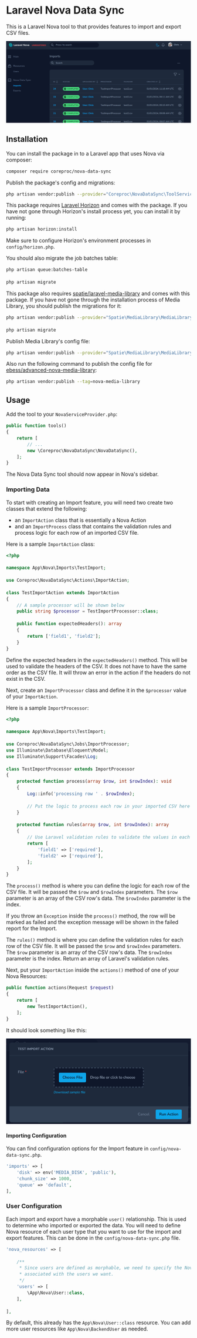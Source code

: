# Laravel Nova Data Sync

This is a Laravel Nova tool to that provides features to import and export CSV files.

![Import Action](https://raw.githubusercontent.com/coreproc/nova-data-sync/main/docs/import-index.png)

## Installation

You can install the package in to a Laravel app that uses Nova via composer:

```bash
composer require coreproc/nova-data-sync
```

Publish the package's config and migrations:

```bash
php artisan vendor:publish --provider="Coreproc\NovaDataSync\ToolServiceProvider"
```

This package requires [Laravel Horizon](https://laravel.com/docs/10.x/horizon) and comes with the package. If you have 
not gone through Horizon's install process yet, you can install it by running:

```bash
php artisan horizon:install
```

Make sure to configure Horizon's environment processes in `config/horizon.php`.

You should also migrate the job batches table:

```bash
php artisan queue:batches-table

php artisan migrate
```

This package also requires [spatie/laravel-media-library](https://github.com/spatie/laravel-medialibrary) and comes with this package. If you have not gone through
the installation process of Media Library, you should publish the migrations for it:

```bash
php artisan vendor:publish --provider="Spatie\MediaLibrary\MediaLibraryServiceProvider" --tag="medialibrary-migrations"

php artisan migrate
```

Publish Media Library's config file:

```bash
php artisan vendor:publish --provider="Spatie\MediaLibrary\MediaLibraryServiceProvider" --tag="medialibrary-config"
```

Also run the following command to publish the config file for
[ebess/advanced-nova-media-library](https://github.com/ebess/advanced-nova-media-library):

```bash
php artisan vendor:publish --tag=nova-media-library
```

## Usage

Add the tool to your `NovaServiceProvider.php`:

```php
public function tools()
{
    return [
        // ...
        new \Coreproc\NovaDataSync\NovaDataSync(),
    ];
}
```

The Nova Data Sync tool should now appear in Nova's sidebar.

### Importing Data

To start with creating an Import feature, you will need two create two classes that extend the following:

- an `ImportAction` class that is essentially a Nova Action
- and an `ImportProcess` class that contains the validation rules and process logic for each row of an imported CSV
  file.

Here is a sample `ImportAction` class:

```php
<?php

namespace App\Nova\Imports\TestImport;

use Coreproc\NovaDataSync\Actions\ImportAction;

class TestImportAction extends ImportAction
{
    // A sample processor will be shown below
    public string $processor = TestImportProcessor::class;
    
    public function expectedHeaders(): array
    {
        return ['field1', 'field2'];
    }
}
```

Define the expected headers in the `expectedHeaders()` method. This will be used to validate the headers of the CSV. It
does not have to have the same order as the CSV file. It will throw an error in the action if the headers do not exist
in the CSV.

Next, create an `ImportProcessor` class and define it in the `$processor` value of your `ImportAction`.

Here is a sample `ImportProcessor`:

```php
<?php

namespace App\Nova\Imports\TestImport;

use Coreproc\NovaDataSync\Jobs\ImportProcessor;
use Illuminate\Database\Eloquent\Model;
use Illuminate\Support\Facades\Log;

class TestImportProcessor extends ImportProcessor
{
    protected function process(array $row, int $rowIndex): void
    {
        Log::info('processing row ' . $rowIndex);
        
        // Put the logic to process each row in your imported CSV here
    }

    protected function rules(array $row, int $rowIndex): array
    {
        // Use Laravel validation rules to validate the values in each row.
        return [
            'field1' => ['required'],
            'field2' => ['required'],
        ];
    }
}
```

The `process()` method is where you can define the logic for each row of the CSV file. It will be passed the `$row` and
`$rowIndex` parameters. The `$row` parameter is an array of the CSV row's data. The `$rowIndex` parameter is the index.

If you throw an `Exception` inside the `process()` method, the row will be marked as failed and the exception message
will be shown in the failed report for the Import.

The `rules()` method is where you can define the validation rules for each row of the CSV file. It will be passed the
`$row` and `$rowIndex` parameters. The `$row` parameter is an array of the CSV row's data. The `$rowIndex` parameter is
the index. Return an array of Laravel's validation rules.

Next, put your `ImportAction` inside the `actions()` method of one of your Nova Resources:

```php
public function actions(Request $request)
{
    return [
        new TestImportAction(),
    ];
}
```

It should look something like this:

![Import Action](https://raw.githubusercontent.com/coreproc/nova-data-sync/main/docs/import-action.png)

#### Importing Configuration

You can find configuration options for the Import feature in `config/nova-data-sync.php`.

```php
'imports' => [
    'disk' => env('MEDIA_DISK', 'public'),
    'chunk_size' => 1000,
    'queue' => 'default',
],
```

### User Configuration

Each import and export have a morphable `user()` relationship. This is used to determine who imported or exported the
data. You will need to define Nova resource of each user type that you want to use for the import and export features.
This can be done in the `config/nova-data-sync.php` file.

```php
'nova_resources' => [

    /**
     * Since users are defined as morphable, we need to specify the Nova resource
     * associated with the users we want.
     */
    'users' => [
        \App\Nova\User::class,
    ],

],
```

By default, this already has the `App\Nova\User::class` resource. You can add more user resources like 
`App\Nova\BackendUser` as needed.
